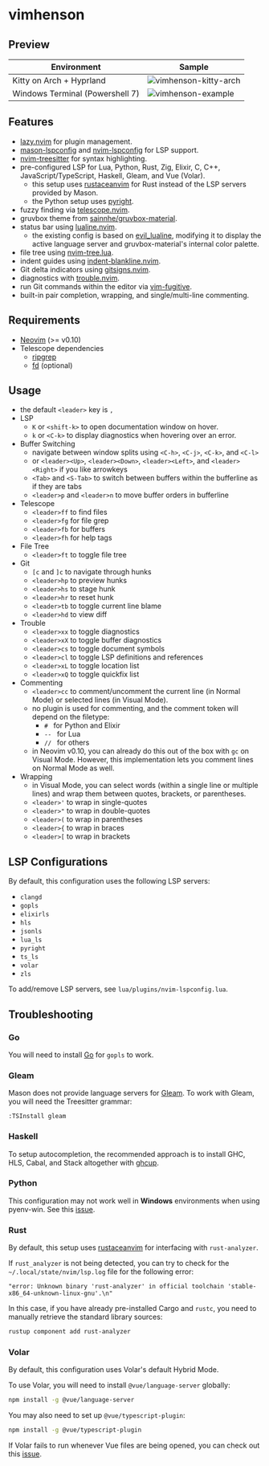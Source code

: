 # vimhenson

## Preview

| Environment | Sample |
| ----------- | ------ |
| Kitty on Arch + Hyprland | ![vimhenson-kitty-arch](https://github.com/user-attachments/assets/b9d46bd9-3d3b-4ebd-84c5-78f9669966e0) |
| Windows Terminal (Powershell 7) | ![vimhenson-example](https://github.com/user-attachments/assets/45aa0f9c-fef2-4dfa-8feb-8ab7b93574a2) |

## Features

* [lazy.nvim](https://github.com/folke/lazy.nvim) for plugin management.
* [mason-lspconfig](https://github.com/williamboman/mason-lspconfig.nvim) and [nvim-lspconfig](https://github.com/neovim/nvim-lspconfig) for LSP support.
* [nvim-treesitter](https://github.com/nvim-treesitter/nvim-treesitter) for syntax highlighting.
* pre-configured LSP for Lua, Python, Rust, Zig, Elixir, C, C++, JavaScript/TypeScript, Haskell, Gleam, and Vue (Volar).
    * this setup uses [rustaceanvim](https://github.com/mrcjkb/rustaceanvim) for Rust instead of the LSP servers provided by Mason.
    * the Python setup uses [pyright](https://github.com/neovim/nvim-lspconfig/blob/master/lua/lspconfig/server_configurations/pyright.lua).
* fuzzy finding via [telescope.nvim](https://github.com/nvim-telescope/telescope.nvim).
* gruvbox theme from [sainnhe/gruvbox-material](https://github.com/sainnhe/gruvbox-material).
* status bar using [lualine.nvim](https://github.com/nvim-lualine/lualine.nvim).
    * the existing config is based on [evil_lualine](https://github.com/nvim-lualine/lualine.nvim/blob/master/examples/evil_lualine.lua), modifying it to display the active language server and gruvbox-material's internal color palette.
* file tree using [nvim-tree.lua](https://github.com/nvim-tree/nvim-tree.lua).
* indent guides using [indent-blankline.nvim](https://github.com/lukas-reineke/indent-blankline.nvim).
* Git delta indicators using [gitsigns.nvim](https://github.com/neoclide/coc.nvim).
* diagnostics with [trouble.nvim](https://github.com/folke/trouble.nvim).
* run Git commands within the editor via [vim-fugitive](https://github.com/tpope/vim-fugitive).
* built-in pair completion, wrapping, and single/multi-line commenting.

## Requirements

* [Neovim](https://neovim.io/) (>= v0.10)
* Telescope dependencies
    * [ripgrep](https://github.com/BurntSushi/ripgrep)
    * [fd](https://github.com/sharkdp/fd) (optional)

## Usage

* the default `<leader>` key is `,`
* LSP
    * `K` or `<shift-k>` to open documentation window on hover.
    * `k` or `<C-k>` to display diagnostics when hovering over an error.
* Buffer Switching
    * navigate between window splits using `<C-h>`, `<C-j>`, `<C-k>`, and `<C-l>`
    * or `<leader><Up>`, `<leader><Down>`, `<leader><Left>`, and `<leader><Right>` if you like arrowkeys
    * `<Tab>` and `<S-Tab>` to switch between buffers within the bufferline as if they are tabs
    * `<leader>p` and `<leader>n` to move buffer orders in bufferline
* Telescope
    * `<leader>ff` to find files
    * `<leader>fg` for file grep
    * `<leader>fb` for buffers
    * `<leader>fh` for help tags
* File Tree
    * `<leader>ft` to toggle file tree
* Git
    * `[c` and `]c` to navigate through hunks
    * `<leader>hp` to preview hunks
    * `<leader>hs` to stage hunk
    * `<leader>hr` to reset hunk
    * `<leader>tb` to toggle current line blame
    * `<leader>hd` to view diff
* Trouble
    * `<leader>xx` to toggle diagnostics
    * `<leader>xX` to toggle buffer diagnostics
    * `<leader>cs` to toggle document symbols
    * `<leader>cl` to toggle LSP definitions and references
    * `<leader>xL` to toggle location list
    * `<leader>xQ` to toggle quickfix list
* Commenting
    * `<leader>cc` to comment/uncomment the current line (in Normal Mode) or selected lines (in Visual Mode).
    * no plugin is used for commenting, and the comment token will depend on the filetype:
        * `# ` for Python and Elixir
        * `-- ` for Lua
        * `// ` for others
    * in Neovim v0.10, you can already do this out of the box with `gc` on Visual Mode. However, this implementation lets you comment lines on Normal Mode as well.
* Wrapping
    * in Visual Mode, you can select words (within a single line or multiple lines) and wrap them between quotes, brackets, or parentheses.
    * `<leader>'` to wrap in single-quotes
    * `<leader>"` to wrap in double-quotes
    * `<leader>(` to wrap in parentheses
    * `<leader>{` to wrap in braces
    * `<leader>[` to wrap in brackets

## LSP Configurations

By default, this configuration uses the following LSP servers:

* `clangd`
* `gopls`
* `elixirls`
* `hls`
* `jsonls`
* `lua_ls`
* `pyright`
* `ts_ls`
* `volar`
* `zls`

To add/remove LSP servers, see `lua/plugins/nvim-lspconfig.lua`.

## Troubleshooting

### Go

You will need to install [Go](https://go.dev/doc/install) for `gopls` to work.

### Gleam

Mason does not provide language servers for [Gleam](https://gleam.run/). To work with Gleam, you will need the Treesitter grammar:

```
:TSInstall gleam
```

### Haskell

To setup autocompletion, the recommended approach is to install GHC, HLS, Cabal, and Stack altogether with [ghcup](https://www.haskell.org/ghcup/).

### Python

This configuration may not work well in **Windows** environments when using pyenv-win. See this [issue](https://github.com/williamboman/mason.nvim/issues/1753]).

### Rust

By default, this setup uses [rustaceanvim](https://github.com/mrcjkb/rustaceanvim) for interfacing with `rust-analyzer`.

If `rust_analyzer` is not being detected, you can try to check for the `~/.local/state/nvim/lsp.log` file for the following error:

```
"error: Unknown binary 'rust-analyzer' in official toolchain 'stable-x86_64-unknown-linux-gnu'.\n"
```

In this case, if you have already pre-installed Cargo and `rustc`, you need to manually retrieve the standard library sources:

```sh
rustup component add rust-analyzer
```

### Volar

By default, this configuration uses Volar's default Hybrid Mode.

To use Volar, you will need to install `@vue/language-server` globally:

```sh
npm install -g @vue/language-server
```

You may also need to set up `@vue/typescript-plugin`:

```sh
npm install -g @vue/typescript-plugin
```

If Volar fails to run whenever Vue files are being opened, you can check out this [issue](https://github.com/vuejs/language-tools/issues/4706).

